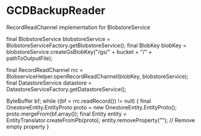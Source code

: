 # GCDBackupReader
RecordReadChannel implementation for BlobstoreService

final BlobstoreService blobstoreService = BlobstoreServiceFactory.getBlobstoreService();
final BlobKey blobKey = blobstoreService.createGsBlobKey("/gs/" + bucket + "/" + pathToOutputFile);

final RecordReadChannel rrc = BlobserviceHelper.openRecordReadChannel(blobKey, blobstoreService);
final DatastoreService datastore = DatastoreServiceFactory.getDatastoreService();

ByteBuffer bf;
while ((bf = rrc.readRecord()) != null) {
  final OnestoreEntity.EntityProto proto = new OnestoreEntity.EntityProto();
  proto.mergeFrom(bf.array());
  final Entity entity = EntityTranslator.createFromPb(proto);
  entity.removeProperty(""); // Remove empty property
}
